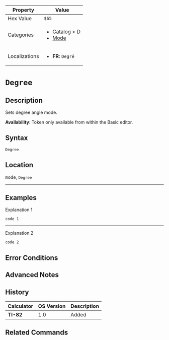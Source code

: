 | Property      | Value |
|---------------|-------|
| Hex Value     | `$65`|
| Categories    | <ul><li>[Catalog](<../categories/Catalog.md>) > [D](<../categories/Catalog.md#D>)</li><li>[Mode](<../categories/Mode.md>)</li></ul> |
| Localizations | <ul><li><b>FR</b>: `Degré`</li></ul> |

# `Degree`

## Description
Sets degree angle mode.


<b>Availability</b>: Token only available from within the Basic editor.

## Syntax
`Degree`

## Location
<kbd>mode</kbd>, `Degree`
<hr>

## Examples

Explanation 1
```ti-basic
code 1
```
---
Explanation 2
```ti-basic
code 2
```

## Error Conditions


## Advanced Notes


## History
| Calculator | OS Version | Description |
|------------|------------|-------------|
| <b>TI-82</b> | 1.0 | Added

## Related Commands

    